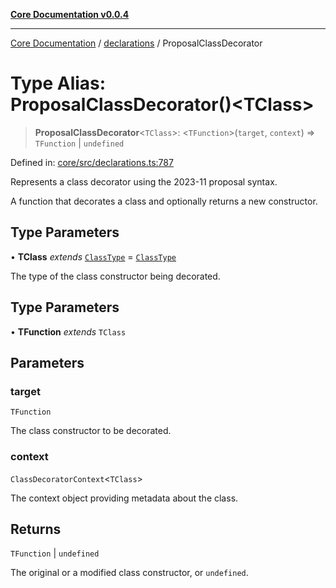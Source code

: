 [**Core Documentation v0.0.4**](../../README.md)

***

[Core Documentation](../../modules.md) / [declarations](../README.md) / ProposalClassDecorator

# Type Alias: ProposalClassDecorator()\<TClass\>

> **ProposalClassDecorator**\<`TClass`\>: \<`TFunction`\>(`target`, `context`) => `TFunction` \| `undefined`

Defined in: [core/src/declarations.ts:787](https://github.com/stonemjs/core/blob/8c14a336c794eb98d8513b950cb1c2786962eaaf/src/declarations.ts#L787)

Represents a class decorator using the 2023-11 proposal syntax.

A function that decorates a class and optionally returns a new constructor.

## Type Parameters

• **TClass** *extends* [`ClassType`](ClassType.md) = [`ClassType`](ClassType.md)

The type of the class constructor being decorated.

## Type Parameters

• **TFunction** *extends* `TClass`

## Parameters

### target

`TFunction`

The class constructor to be decorated.

### context

`ClassDecoratorContext`\<`TClass`\>

The context object providing metadata about the class.

## Returns

`TFunction` \| `undefined`

The original or a modified class constructor, or `undefined`.
